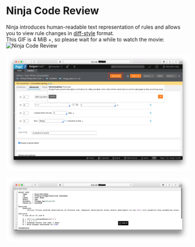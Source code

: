 # Ninja Code Review
Ninja introduces human-readable text representation of rules and allows you to view rule changes in [diff-style](https://github.com/pegadevops/ninja-cookbook/commit/d8e41f8f649f1a9235abf7d6618118cd115e52f8#diff-393a32cf27d54a85057711cd2de29caf) format.  
This GIF is 4 MiB +, so please wait for a while to watch the movie:
<br/>
![Ninja Code Review](ninja_code_review.gif)  
<br/>
![View rule as Ninja](view_rule_as_ninja.png)  
![Ninja human readable When](ninja_human_readable_when.png)
